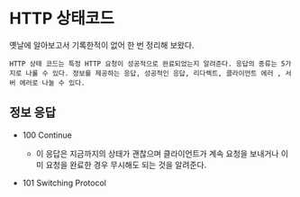 # HTTP 상태코드

옛날에 알아보고서 기록한적이 없어 한 번 정리해 보왔다.


    HTTP 상태 코드는 특정 HTTP 요청이 성공적으로 완료되었는지 알려준다. 응답의 종류는 5가지로 나룰 수 있다. 정보를 제공하는 응답, 성공적인 응답, 리다렉트, 클라이언트 에러 , 서버 에러로 나눌 수 있다.

## 정보 응답

- 100 Continue
    - 이 응답은 지금까지의 상태가 괜찮으며 클라이언트가 계속 요청을 보내거나 이미 요청을 완료한 경우 무시해도 되는 것을 알려준다.

- 101 Switching Protocol 

